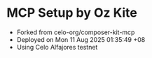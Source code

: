# MCP Setup by Oz Kite
- Forked from celo-org/composer-kit-mcp
- Deployed on Mon 11 Aug 2025 01:35:49 +08
- Using Celo Alfajores testnet

